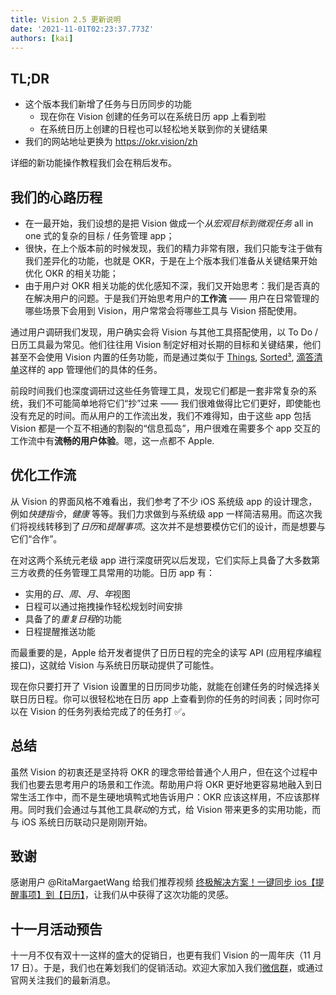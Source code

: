 ```yaml
---
title: Vision 2.5 更新说明
date: '2021-11-01T02:23:37.773Z'
authors: [kai]
---
```


## TL;DR

- 这个版本我们新增了任务与日历同步的功能
  - 现在你在 Vision 创建的任务可以在系统日历 app 上看到啦
  - 在系统日历上创建的日程也可以轻松地关联到你的关键结果
- 我们的网站地址更换为 https://okr.vision/zh

详细的新功能操作教程我们会在稍后发布。

## 我们的心路历程

- 在一最开始，我们设想的是把 Vision 做成一个*从宏观目标到微观任务* all in one 式的复杂的目标 / 任务管理 app；
- 很快，在上个版本前的时候发现，我们的精力非常有限，我们只能专注于做有我们差异化的功能，也就是 OKR，于是在上个版本我们准备从关键结果开始优化 OKR 的相关功能；
- 由于用户对 OKR 相关功能的优化感知不深，我们又开始思考：我们是否真的在解决用户的问题。于是我们开始思考用户的**工作流** —— 用户在日常管理的哪些场景下会用到 Vision，用户常常会将哪些工具与 Vision 搭配使用。

通过用户调研我们发现，用户确实会将 Vision 与其他工具搭配使用，以 To Do / 日历工具最为常见。他们往往用 Vision 制定好相对长期的目标和关键结果，他们甚至不会使用 Vision 内置的任务功能，而是通过类似于 [Things], [Sorted³], [滴答清单]这样的 app 管理他们的具体的任务。

前段时间我们也深度调研过这些任务管理工具，发现它们都是一套非常复杂的系统，我们不可能简单地将它们“抄”过来 —— 我们很难做得比它们更好，即使能也没有充足的时间。而从用户的工作流出发，我们不难得知，由于这些 app 包括 Vision 都是一个互不相通的割裂的“信息孤岛”，用户很难在需要多个 app 交互的工作流中有**流畅的用户体验**。嗯，这一点都不 Apple.

## 优化工作流

从 Vision 的界面风格不难看出，我们参考了不少 iOS 系统级 app 的设计理念，例如*快捷指令*，_健康_ 等等。我们力求做到与系统级 app 一样简洁易用。而这次我们将视线转移到了*日历*和*提醒事项*。这次并不是想要模仿它们的设计，而是想要与它们“合作”。

在对这两个系统元老级 app 进行深度研究以后发现，它们实际上具备了大多数第三方收费的任务管理工具常用的功能。日历 app 有：

- 实用的*日*、_周_、_月_、*年*视图
- 日程可以通过拖拽操作轻松规划时间安排
- 具备了的*重复日程*的功能
- 日程提醒推送功能

而最重要的是，Apple 给开发者提供了日历日程的完全的读写 API (应用程序编程接口)，这就给 Vision 与系统日历联动提供了可能性。

现在你只要打开了 Vision 设置里的日历同步功能，就能在创建任务的时候选择关联日历日程。你可以很轻松地在日历 app 上查看到你的任务的时间表；同时你可以在 Vision 的任务列表给完成了的任务打 ✅。

## 总结

虽然 Vision 的初衷还是坚持将 OKR 的理念带给普通个人用户，但在这个过程中我们也要去思考用户的场景和工作流。帮助用户将 OKR 更好地更容易地融入到日常生活工作中，而不是生硬地填鸭式地告诉用户：OKR 应该这样用，不应该那样用。同时我们会通过与其他工具*联动*的方式，给 Vision 带来更多的实用功能，而与 iOS 系统日历联动只是刚刚开始。

## 致谢

感谢用户 @RitaMargaetWang 给我们推荐视频 [终极解决方案！一键同步 ios【提醒事项】到【日历】](https://www.bilibili.com/video/BV1pK4y1Y7DX)，让我们从中获得了这次功能的灵感。

## 十一月活动预告

十一月不仅有双十一这样的盛大的促销日，也更有我们 Vision 的一周年庆（11 月 17 日）。于是，我们也在筹划我们的促销活动。欢迎大家加入我们[微信群]，或通过官网关注我们的最新消息。

[things]: https://culturedcode.com/things/
[sorted³]: https://www.sortedapp.com
[滴答清单]: https://www.dida365.com/
[微信群]: https://okr.vision/zh/about#%E8%81%94%E7%B3%BB%E6%96%B9%E5%BC%8F
